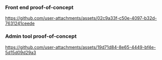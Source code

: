 ### Front end proof-of-concept



https://github.com/user-attachments/assets/02c9a33f-c50e-4097-b32d-7631241ceede



### Admin tool proof-of-concept



https://github.com/user-attachments/assets/19d71d84-8e65-4449-bf4e-5d15d09d29a3

